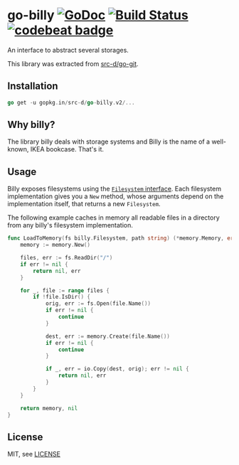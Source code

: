 # go-billy [![GoDoc](https://godoc.org/gopkg.in/src-d/go-billy.v2?status.svg)](https://godoc.org/gopkg.in/src-d/go-billy.v2) [![Build Status](https://travis-ci.org/src-d/go-billy.svg)](https://travis-ci.org/src-d/go-billy) [![codebeat badge](https://codebeat.co/badges/03bdec03-b477-4472-bbe3-b552e3799174)](https://codebeat.co/projects/github-com-src-d-go-billy)

An interface to abstract several storages.

This library was extracted from
[src-d/go-git](https://github.com/src-d/go-git).

## Installation

```go
go get -u gopkg.in/src-d/go-billy.v2/...
```

## Why billy?

The library billy deals with storage systems and Billy is the name of a well-known, IKEA
bookcase. That's it.

## Usage

Billy exposes filesystems using the
[`Filesystem` interface](https://godoc.org/github.com/src-d/go-billy#Filesystem).
Each filesystem implementation gives you a `New` method, whose arguments depend on
the implementation itself, that returns a new `Filesystem`.

The following example caches in memory all readable files in a directory from any
billy's filesystem implementation.

```go
func LoadToMemory(fs billy.Filesystem, path string) (*memory.Memory, error) {
	memory := memory.New()

	files, err := fs.ReadDir("/")
	if err != nil {
		return nil, err
	}

	for _, file := range files {
		if !file.IsDir() {
			orig, err := fs.Open(file.Name())
			if err != nil {
				continue
			}

			dest, err := memory.Create(file.Name())
			if err != nil {
				continue
			}

			if _, err = io.Copy(dest, orig); err != nil {
				return nil, err
			}
		}
	}

	return memory, nil
}
```

## License

MIT, see [LICENSE](LICENSE)
